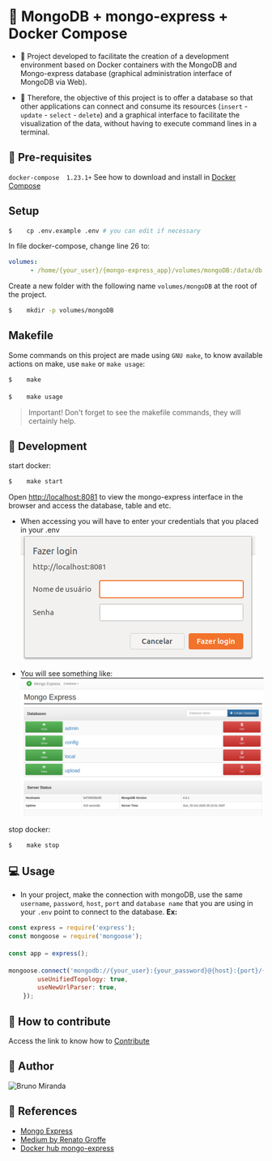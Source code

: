 # :whale: MongoDB + mongo-express + Docker Compose

- :mega: Project developed to facilitate the creation of a development environment based on Docker containers with the MongoDB and Mongo-express database (graphical administration interface of MongoDB via Web).

- :mega: Therefore, the objective of this project is to offer a database so that other applications can connect and consume its resources (`insert` - `update` - `select` - `delete`) and a graphical interface to facilitate the visualization of the data, without having to execute command lines in a terminal.

## :pencil: Pre-requisites

`docker-compose  1.23.1+` See how to download and install in [Docker Compose][1]

## Setup

```sh
$    cp .env.example .env # you can edit if necessary
```

In file docker-compose, change line 26 to:
```yml
volumes:
      - /home/{your_user}/{mongo-express_app}/volumes/mongoDB:/data/db
```
Create a new folder with the following name `volumes/mongoDB` at the root of the project.

```sh
$    mkdir -p volumes/mongoDB
```

## Makefile

Some commands on this project are made using `GNU make`, to know available actions on make, use `make` or `make usage`:

```bash
$    make

$    make usage
```

> Important! Don't forget to see the makefile commands, they will certainly help.

## :mega: Development

start docker:

```sh
$    make start
```

Open [http://localhost:8081](http://localhost:8081) to view the mongo-express interface in the browser and access the database, table and etc.

- When accessing you will have to enter your credentials that you placed in your .env
![login-mongo-express](img/login-mongo-express.png)

- You will see something like:
![mongo-express](img/mongo-express-interface.png)

stop docker:

```sh
$    make stop
```

## :computer: Usage

- In your project, make the connection with mongoDB, use the same `username`, `password`, `host`, `port` and `database name` that you are using in your `.env` point to connect to the database. **Ex:**

```js
const express = require('express');
const mongoose = require('mongoose');

const app = express();

mongoose.connect('mongodb://{your_user}:{your_password}@{host}:{port}/{database}?authSource=admin', {
        useUnifiedTopology: true,
        useNewUrlParser: true,
    });

```

## :facepunch: How to contribute

Access the link to know how to [Contribute](./CONTRIBUTING.md)


## :boy: Author

![Bruno Miranda](https://avatars3.githubusercontent.com/u/36895444?s=460&u=1050d3ca39dd6abf623f239b965dbf6508541f11&v=4)

## :red_circle: References

- [Mongo Express][2]
- [Medium by Renato Groffe][3]
- [Docker hub mongo-express][4]

[1]:https://docs.docker.com/compose/install/
[2]:https://github.com/mongo-express/mongo-express
[3]:https://renato-groffe.medium.com/mongodb-mongo-express-docker-compose-montando-rapidamente-um-ambiente-para-uso-824f25ca6957
[4]:https://hub.docker.com/_/mongo-express

